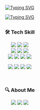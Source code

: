 <div align="center">

[![Typing SVG](https://readme-typing-svg.demolab.com?font=Fira+Code&weight=700&size=28&duration=1&pause=1&color=5E6EF7&center=true&vCenter=true&repeat=false&width=435&lines=I'm+SectionR0+%5E-%5E)](https://git.io/typing-svg)
  
[![Typing SVG](https://readme-typing-svg.demolab.com?font=Fira+Code&size=24&pause=1000&color=484EF7&center=true&vCenter=true&width=435&lines=JAVA%2FKotiln+Backend+Developer;Enjoying+Development+process;Always+learning+new+things)](https://git.io/typing-svg)

##



<h3 align="center">🛠 Tech Skill</h3>

<p align="center">
  <img src="https://img.shields.io/badge/SpringBoot-6DB33F?style=flat-square&logo=SpringBoot&logoColor=white"/></a>
  <img src="https://img.shields.io/badge/Spring Security-6DB33F?style=flat-square&logo=Spring Security&logoColor=white"/></a>
  <img src="https://img.shields.io/badge/JUnit5-25A162?style=flat-square&logo=JUnit5&logoColor=white"/></a>
  <br>
  <img src="https://img.shields.io/badge/Mysql-4479A1?style=flat-square&logo=MySql&logoColor=white"/></a> 
  <img src="https://img.shields.io/badge/PostgreSQL-4169E1?style=flat-square&logo=PostgreSQL&logoColor=white"/></a> 
  <img src="https://img.shields.io/badge/oracle-F80000?style=flat-square&logo=oracle&logoColor=white"/></a>
  <br>
  <img src="https://img.shields.io/badge/Docker-2496ED?style=flat-square&logo=Docker&logoColor=white"/></a>
  <img src="https://img.shields.io/badge/Amazon-FF9900?style=flat-square&logo=Amazon&logoColor=white"/></a>
  <img src="https://img.shields.io/badge/GitHub Actions-2088FF?style=flat-square&logo=GitHub Actions&logoColor=white"/></a>
  <img src="https://img.shields.io/badge/Jenkins-D24939?style=flat-square&logo=Jenkins&logoColor=white"/></a>

  <img src="https://img.shields.io/badge/Notion-000000?style=flat-square&logo=Notion&logoColor=white"/></a>
  <img src="https://img.shields.io/badge/Jira-0052CC?style=flat-square&logo=Jira&logoColor=white"/>
  <img src="https://img.shields.io/badge/Slack-4A154B?style=flat-square&logo=Slack&logoColor=white"/>
  <img src="https://img.shields.io/badge/Figma-F24E1E?style=flat-square&logo=Figma&logoColor=white"/>
  
</p>
<br>
 
<h3 align="center">🔍 About Me</h3>
<a href=""><img src="https://img.shields.io/badge/portfolio-FF9800?style=square&logo=Micro.blog&logoColor=white"></a>
<a href=""><img src="https://img.shields.io/badge/Blog-20C997?style=square&logo=velog&logoColor=white"></a>
<a href="mailto:sectionr0@gmail.com"><img src="https://img.shields.io/badge/Gmail-EA4335?style=square&logo=GMAIL&logoColor=white"></a>


</div>


<!-- <br>
<h3 align="center">🥇My Stats</h3>


| <img align="center" src="https://github-readme-stats.vercel.app/api?username=sectionr0&show_icons=true&theme=slateorange" alt="github stats" /></a> | <img align="center" src="https://github-readme-stats.vercel.app/api/top-langs/?username=sectionr0&layout=compact&theme=" /></a> |
| ------------- | ------------- |
 -->
